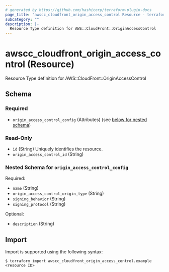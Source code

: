 ```yaml
---
# generated by https://github.com/hashicorp/terraform-plugin-docs
page_title: "awscc_cloudfront_origin_access_control Resource - terraform-provider-awscc"
subcategory: ""
description: |-
  Resource Type definition for AWS::CloudFront::OriginAccessControl
---
```


# awscc_cloudfront_origin_access_control (Resource)

Resource Type definition for AWS::CloudFront::OriginAccessControl



<!-- schema generated by tfplugindocs -->
## Schema

### Required

- `origin_access_control_config` (Attributes) (see [below for nested schema](#nestedatt--origin_access_control_config))

### Read-Only

- `id` (String) Uniquely identifies the resource.
- `origin_access_control_id` (String)

<a id="nestedatt--origin_access_control_config"></a>
### Nested Schema for `origin_access_control_config`

Required:

- `name` (String)
- `origin_access_control_origin_type` (String)
- `signing_behavior` (String)
- `signing_protocol` (String)

Optional:

- `description` (String)

## Import

Import is supported using the following syntax:

```shell
$ terraform import awscc_cloudfront_origin_access_control.example <resource ID>
```
